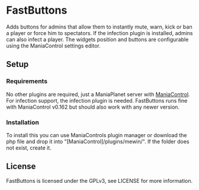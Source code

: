 # FastButtons
Adds buttons for admins that allow them to instantly mute, warn, kick or ban a player or force him to spectators. If the infection plugin is installed, admins can also infect a player. The widgets position and buttons are configurable using the ManiaControl settings editor.
## Setup
### Requirements
No other plugins are required, just a ManiaPlanet server with <a href="http://maniacontrol.com">ManiaControl</a>. For infection support, the infection plugin is needed.
FastButtons runs fine with ManiaControl v0.162 but should also work with any newer version.
### Installation
To install this you can use ManiaControls plugin manager or download the php file and drop it into "[ManiaControl]/plugins/mewin/". If the folder does not exist, create it.
## License
FastButtons is licensed under the GPLv3, see LICENSE for more information.
